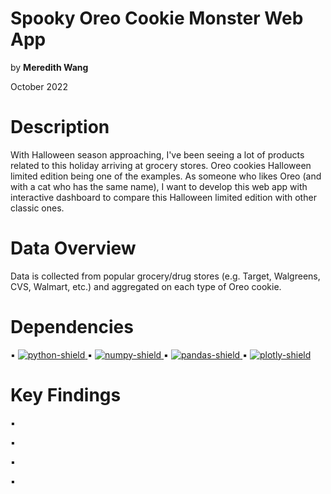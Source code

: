 # Spooky Oreo Cookie Monster Web App
by **Meredith Wang**

October 2022

# Description
With Halloween season approaching, I've been seeing a lot of products related to this holiday arriving at grocery stores. Oreo cookies Halloween limited edition being one of the examples.  As someone who likes Oreo (and with a cat who has the same name), I want to develop this web app with interactive dashboard to compare this Halloween limited edition with other classic ones.

# Data Overview
Data is collected from popular grocery/drug stores (e.g. Target, Walgreens, CVS, Walmart, etc.) and aggregated on each type of Oreo cookie.

# Dependencies
▪ [![python-shield](https://img.shields.io/badge/Python-864000?&logo=python&logoColor=white)
    ](https://www.python.org/)
▪ [![numpy-shield](https://img.shields.io/badge/Numpy-D44000?&logo=NumPy)
    ](https://numpy.org/)
▪ [![pandas-shield](https://img.shields.io/badge/Pandas-FF7A00?&logo=pandas)
    ](https://pandas.pydata.org/)
▪ [![plotly-shield](https://img.shields.io/badge/Plotly-FFEFCF?&logo=Plotly&logoColor=white)
    ]([https://seaborn.pydata.org/](https://plotly.com/python/))


# Key Findings

▪

▪️ 

▪️ 

▪️

